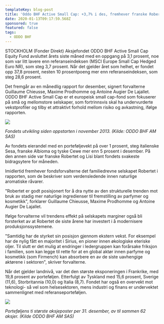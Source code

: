```yaml
---
templateKey: blog-post
title: 'Oddo BHF Active Small Cap: +3,7% i des, fremhever franske Robertet'
date: 2020-01-13T09:17:59.568Z
sponsored: true
featured: false
tags:
  - ODDO BHF
---
```

STOCKHOLM (Fonder Direkt) Aksjefondet ODDO BHF Active Small Cap Equity Fund avsluttet årets siste måned med en oppgang på 3,1 prosent, noe som var litt lavere enn referanseindeksen (MSCI Europe Small Cap Hedged Euro NR), som steg 3,7 prosent. Når det gjelder året som helhet, er fondet opp 37,8 prosent, nesten 10 prosentpoeng mer enn referanseindeksen, som steg 28,6 prosent.



Det fremgår av en månedlig rapport for desember, signert forvalterne Guillaume Chieusse, Maxime Prodhomme og Antoine Augier De Lajallet. ODDO BHF Active Small Cap er et europeisk small cap-fond som fokuserer på små og mellomstore selskaper, som fortrinnsvis skal ha undervurderte vekstprofiler og tilby et attraktivt forhold mellom risiko og avkastning, ifølge rapporten.



![](/img/active1.png)

_Fondets utvikling siden oppstarten i november 2013. (Kilde: ODDO BHF AM SAS)_



Av fondets eierandel med en porteføljevekt på over 1 prosent, steg italienske Sesa, franske Albioma og tyske Cewe mer enn 5 prosent i desember. På den annen side var franske Robertet og Lisi blant fondets svakeste bidragsytere for måneden.



Imidlertid fremhever fondsforvalterne det familiedrevne selskapet Robertet i rapporten, som de beskriver som verdensledende innen naturlige aromatiske råvarer.



"Robertet er godt posisjonert for å dra nytte av den strukturelle trenden mot bruk av stadig mer naturlige ingredienser til fremstilling av parfymer og kosmetikk", forklarer Guillaume Chieusse, Maxime Prodhomme og Antoine Augier De Lajallet.



Ifølge forvalterne vil trendens effekt på selskapets marginer også bli forsterket av at Robertet de siste årene har investert i å modernisere produksjonssystemene.



"Samtidig har de styrket sin posisjon gjennom ekstern vekst. For eksempel har de nylig fått en majoritet i Sirius, en pioner innen økologiske eteriske oljer. Til slutt er det mulig at endringer i ledergruppen kan forårsake friksjon i familien, som kan legge til rette for at en global aktør innen parfyme og kosmetikk (som Firmench) kan absorbere en av de siste uavhengige aktørene i sektoren", skriver forvalterne.



Når det gjelder landnivå, var det den største eksponeringen i Frankrike, med 19,8 prosent av porteføljen. Etterfulgt av Tyskland med 15,6 prosent, Sverige (11,6), Storbritannia (10,0) og Italia (8,7). Fondet har også en overvekt mot teknologi- så vel som helsesektoren, mens industri og finans er undervektet sammenlignet med referanseporteføljen.

![](/img/active2.png)

_Porteføljens ti største aksjeposter per 31. desember, av til sammen 62 aksjer. (Kilde ODDO BHF AM SAS)_
